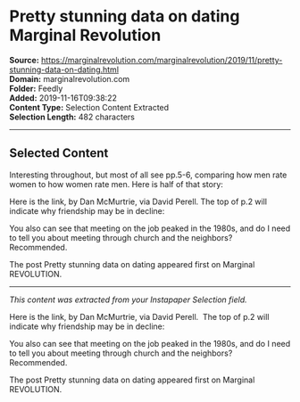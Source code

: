# Pretty stunning data on dating Marginal Revolution

**Source:** https://marginalrevolution.com/marginalrevolution/2019/11/pretty-stunning-data-on-dating.html  
**Domain:** marginalrevolution.com  
**Folder:** Feedly  
**Added:** 2019-11-16T09:38:22  
**Content Type:** Selection Content Extracted  
**Selection Length:** 482 characters  


---

## Selected Content

Interesting throughout, but most of all see pp.5-6, comparing how men rate women to how women rate men. Here is half of that story:

Here is the link, by Dan McMurtrie, via David Perell. The top of p.2 will indicate why friendship may be in decline:

You also can see that meeting on the job peaked in the 1980s, and do I need to tell you about meeting through church and the neighbors? Recommended.

The post Pretty stunning data on dating appeared first on Marginal REVOLUTION.

---

*This content was extracted from your Instapaper Selection field.*

Here is the link, by Dan McMurtrie, via David Perell.  The top of p.2 will indicate why friendship may be in decline:

You also can see that meeting on the job peaked in the 1980s, and do I need to tell you about meeting through church and the neighbors?  Recommended.

The post Pretty stunning data on dating appeared first on Marginal REVOLUTION.
